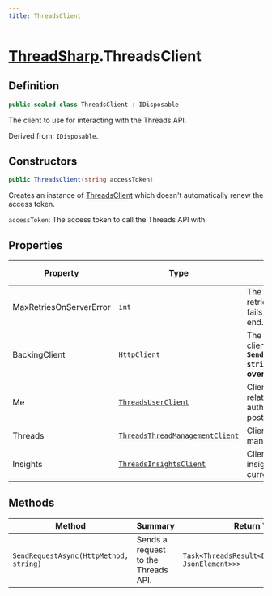 ```yaml
---
title: ThreadsClient
---
```


# [ThreadSharp](.).ThreadsClient

## Definition

```c#
public sealed class ThreadsClient : IDisposable
```

The client to use for interacting with the Threads API.

Derived from: `IDisposable`.

## Constructors

```c#
public ThreadsClient(string accessToken)
```

Creates an instance of [ThreadsClient](./ThreadsClient) which doesn't automatically renew the access token.

`accessToken`: The access token to call the Threads API with.

## Properties

| Property                | Type                                                                        | Summary                                                                                                                                    | Default Value |
|-------------------------|-----------------------------------------------------------------------------|--------------------------------------------------------------------------------------------------------------------------------------------|---------------|
| MaxRetriesOnServerError | `int`                                                                       | The maximum amount of retries to do when a request fails on the Threads API's end.                                                         | 5             |
| BackingClient           | `HttpClient`                                                                | The backing HttpClient for the client. **Use of the `SendRequestAsync(HttpMethod, string)` method is preferred over using this directly.** | --            |
| Me                      | [`ThreadsUserClient`](./Internal/ThreadsUserClient)                         | Client for all things user related for the current authenticated user, including posting threads.                                          | --            |
| Threads                 | [`ThreadsThreadManagementClient`](./Internal/ThreadsThreadManagementClient) | Client for thread fetching & management.                                                                                                   | --            |
| Insights                | [`ThreadsInsightsClient`](./Internal/ThreadsInsightsClient)                 | Client for all things insight/data related for the current authenticated user.                                                             | --            |

## Methods

| Method                                 | Summary                             | Return Value                                           |
|----------------------------------------|-------------------------------------|--------------------------------------------------------|
| `SendRequestAsync(HttpMethod, string)` | Sends a request to the Threads API. | `Task<ThreadsResult<Dictionary<string, JsonElement>>>` |